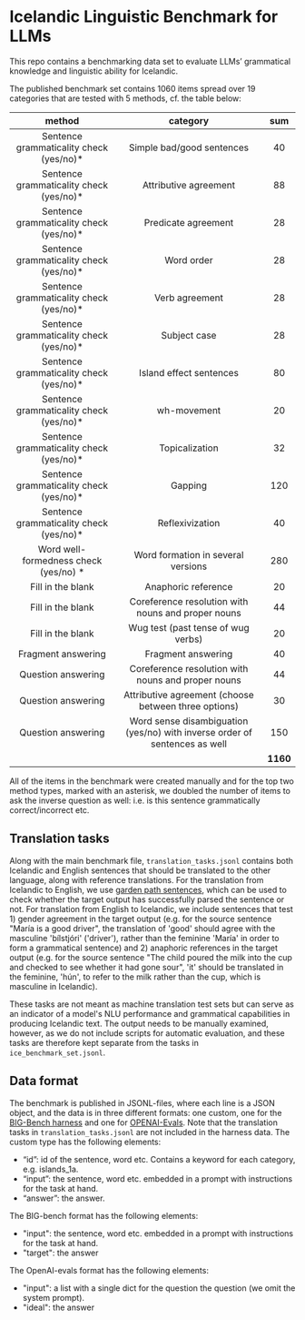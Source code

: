 # Icelandic Linguistic Benchmark for LLMs

This repo contains a benchmarking data set to evaluate LLMs’ grammatical knowledge and linguistic ability for Icelandic.

The published benchmark set contains 1060 items spread over 19 categories that are tested with 5 methods, cf. the table below:

|               **method**               |                                **category**                                |  **sum** |
|:--------------------------------------:|:--------------------------------------------------------------------------:|:--------:|
| Sentence grammaticality check (yes/no)* | Simple bad/good sentences                                                         | 40       |
| Sentence grammaticality check (yes/no)* | Attributive agreement                                                      | 88       |
| Sentence grammaticality check (yes/no)* | Predicate agreement                                                        | 28       |
| Sentence grammaticality check (yes/no)* | Word order                                                                 | 28       |
| Sentence grammaticality check (yes/no)* | Verb agreement                                                             | 28       |
| Sentence grammaticality check (yes/no)* | Subject case                                                               | 28       |
| Sentence grammaticality check (yes/no)* | Island effect sentences                                                    | 80       |
| Sentence grammaticality check (yes/no)* | wh-movement                                                                | 20       |
| Sentence grammaticality check (yes/no)* | Topicalization                                                             | 32       |
| Sentence grammaticality check (yes/no)* | Gapping                                                                    | 120      |
| Sentence grammaticality check (yes/no)* | Reflexivization                                                            | 40       |
| Word well-formedness check (yes/no) *  | Word formation in several versions                                         | 280      |
| Fill in the blank                      | Anaphoric reference                                                        | 20       |
| Fill in the blank                      | Coreference resolution with nouns and proper nouns                         | 44       |
| Fill in the blank                      | Wug test (past tense of wug verbs)                                         | 20       |
| Fragment answering                     | Fragment answering                                                         | 40       |
| Question answering                     | Coreference resolution with nouns and proper nouns                         | 44       |
| Question answering                     | Attributive agreement (choose between three options)                       | 30       |
| Question answering                     | Word sense disambiguation (yes/no) with inverse order of sentences as well | 150      |
|                                        |                                                                            | **1160** |

All of the items in the benchmark were created manually and for the top two method types, marked with an asterisk, we doubled the number of items to ask the inverse question as well: i.e. is this sentence grammatically correct/incorrect etc.

## Translation tasks

Along with the main benchmark file, `translation_tasks.jsonl` contains both Icelandic and English sentences that should be translated to the other language, along with reference translations. For the translation from Icelandic to English, we use [garden path sentences](https://en.wikipedia.org/wiki/Garden-path_sentence), which can be used to check whether the target output has successfully parsed the sentence or not. For translation from English to Icelandic, we include sentences that test 1) gender agreement in the target output (e.g. for the source sentence "María is a good driver", the translation of 'good' should agree with the masculine 'bílstjóri' ('driver'), rather than the feminine 'María' in order to form a grammatical sentence) and 2) anaphoric references in the target output (e.g. for the source sentence "The child poured the milk into the cup and checked to see whether it had gone sour", 'it' should be translated in the feminine, 'hún', to refer to the milk rather than the cup, which is masculine in Icelandic).

These tasks are not meant as machine translation test sets but can serve as an indicator of a model's NLU performance and grammatical capabilities in producing Icelandic text. The output needs to be manually examined, however, as we do not include scripts for automatic evaluation, and these tasks are therefore kept separate from the tasks in `ice_benchmark_set.jsonl`.

## Data format
The benchmark is published in JSONL-files, where each line is a JSON object, and the data is in three different formats: one custom, one for the [BIG-Bench harness](https://github.com/google/BIG-bench) and one for [OPENAI-Evals](https://github.com/openai/evals). Note that the translation tasks in `translation_tasks.jsonl` are not included in the harness data. The custom type has the following elements:

- “id”: id of the sentence, word etc. Contains a keyword for each category, e.g. islands_1a.
- “input”: the sentence, word etc. embedded in a prompt with instructions for the task at hand.
- “answer”: the answer.

The BIG-bench format has the following elements:
- "input": the sentence, word etc. embedded in a prompt with instructions for the task at hand.
- "target": the answer

The OpenAI-evals format has the following elements:
- "input": a list with a single dict for the question the question (we omit the system prompt). 
- "ideal": the answer
